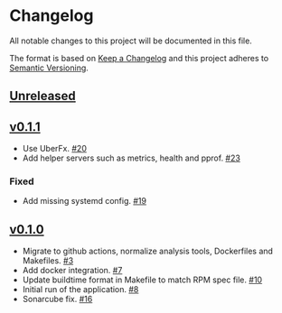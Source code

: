 # Changelog

All notable changes to this project will be documented in this file.

The format is based on [Keep a Changelog](http://keepachangelog.com/en/1.0.0/)
and this project adheres to [Semantic Versioning](http://semver.org/spec/v2.0.0.html).

## [Unreleased]


## [v0.1.1]
- Use UberFx. [#20](https://github.com/xmidt-org/hecate/pull/20)
- Add helper servers such as metrics, health and pprof. [#23](https://github.com/xmidt-org/hecate/pull/23)

### Fixed
- Add missing systemd config. [#19](https://github.com/xmidt-org/hecate/pull/19)

## [v0.1.0]
- Migrate to github actions, normalize analysis tools, Dockerfiles and Makefiles. [#3](https://github.com/xmidt-org/hecate/pull/3)
- Add docker integration. [#7](https://github.com/xmidt-org/hecate/pull/7)
- Update buildtime format in Makefile to match RPM spec file. [#10](https://github.com/xmidt-org/hecate/pull/10)
- Initial run of the application. [#8](https://github.com/xmidt-org/hecate/pull/8)
- Sonarcube fix. [#16](https://github.com/xmidt-org/hecate/pull/16)

[Unreleased]: https://github.com/xmidt-org/hecate/compare/v0.1.1...HEAD
[v0.1.1]: https://github.com/xmidt-org/hecate/compare/v0.1.0...v0.1.1
[v0.1.0]: https://github.com/xmidt-org/hecate/compare/v0.1.0...v0.1.0
